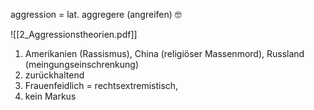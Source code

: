 
aggression = lat. aggregere (angreifen) 🤓

![[2_Aggressionstheorien.pdf]]

1. Amerikanien (Rassismus), China (religiöser Massenmord), Russland (meingungseinschrenkung)
2. zurückhaltend
3. Frauenfeidlich = rechtsextremistisch, 
4. kein Markus